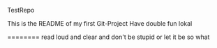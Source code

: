 TestRepo

This is the README of my first Git-Project
Have double fun
lokal

========
read loud and clear
and don't be stupid
or let it be
so what
